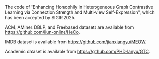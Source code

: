 The code of "Enhancing Homophily in Heterogeneous Graph Contrastive Learning via Connection Strength and Multi-view Self-Expression", which has been accepted by SIGIR 2025.

ACM, AMiner, DBLP, and Freebased datasets are available from https://github.com/liun-online/HeCo.

IMDB dataset is available from https://github.com/jianxiangyu/MEOW.

Academic dataset is available from https://github.com/PHD-lanyu/GTC.
